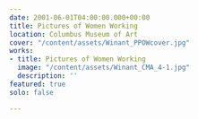 ```yaml
---
date: 2001-06-01T04:00:00.000+00:00
title: Pictures of Women Working
location: Columbus Museum of Art
cover: "/content/assets/Winant_PPOWcover.jpg"
works:
- title: Pictures of Women Working
  image: "/content/assets/Winant_CMA_4-1.jpg"
  description: ''
featured: true
solo: false

---
```

